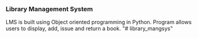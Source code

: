 ### Library Management System

LMS is built using Object oriented programming in Python.
Program allows users to display, add, issue and return a book.
"# library_mangsys" 
